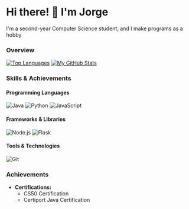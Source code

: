 # Hi there! 👋 I'm Jorge

I'm a second-year Computer Science student, and I make programs as a hobby

### Overview
[![Top Languages](https://github-readme-stats.vercel.app/api/top-langs/?username=cheezypotatoes&layout=donut-vertical&theme=gruvbox&size=small)](https://github.com/cheezypotatoes)
[![My GitHub Stats](https://github-readme-stats.vercel.app/api?username=cheezypotatoes&show_icons=true&theme=tokyonight&hide_rank=true)](https://github.com/cheezypotatoes) 

### Skills & Achievements
#### Programming Languages
![Java](https://img.shields.io/badge/Java-ED8B00?style=flat-square&logo=java&logoColor=white)
![Python](https://img.shields.io/badge/Python-3776AB?style=flat-square&logo=python&logoColor=white)
![JavaScript](https://img.shields.io/badge/JavaScript-F7DF1E?style=flat-square&logo=javascript&logoColor=black)

#### Frameworks & Libraries
![Node.js](https://img.shields.io/badge/Node.js-8CC84B?style=flat-square&logo=node.js&logoColor=white)
![Flask](https://img.shields.io/badge/Flask-000000?style=flat-square&logo=flask&logoColor=white)

#### Tools & Technologies
![Git](https://img.shields.io/badge/Git-F05032?style=flat-square&logo=git&logoColor=white)


### Achievements
- **Certifications:**
  - CS50 Certification
  - Certiport Java Certification
